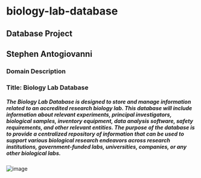 # biology-lab-database

## Database Project
## Stephen Antogiovanni

### Domain Description
### Title: Biology Lab Database 
##### The Biology Lab Database is designed to store and manage information related to an accredited research biology lab. This database will include information about relevant experiments, principal investigators, biological samples, inventory equipment, data analysis software, safety requirements, and other relevant entities. The purpose of the database is to provide a centralized repository of information that can be used to support various biological research endeavors across research institutions, government-funded labs, universities, companies, or any other biological labs.
![image](https://github.com/santogiovanni/biology-lab-database/assets/106194360/d84d8af9-052e-4f95-9c3b-780eb49bbc75)


